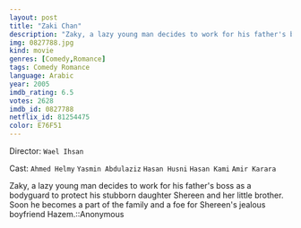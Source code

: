 ```yaml
---
layout: post
title: "Zaki Chan"
description: "Zaky, a lazy young man decides to work for his father's boss as a bodyguard to protect his stubborn daughter Shereen and her little brother. Soon he becomes a part of the family and a foe for Shereen's jealous boyfriend Hazem.::Anonymous.."
img: 0827788.jpg
kind: movie
genres: [Comedy,Romance]
tags: Comedy Romance 
language: Arabic
year: 2005
imdb_rating: 6.5
votes: 2628
imdb_id: 0827788
netflix_id: 81254475
color: E76F51
---
```

Director: `Wael Ihsan`  

Cast: `Ahmed Helmy` `Yasmin Abdulaziz` `Hasan Husni` `Hasan Kami` `Amir Karara` 

Zaky, a lazy young man decides to work for his father's boss as a bodyguard to protect his stubborn daughter Shereen and her little brother. Soon he becomes a part of the family and a foe for Shereen's jealous boyfriend Hazem.::Anonymous